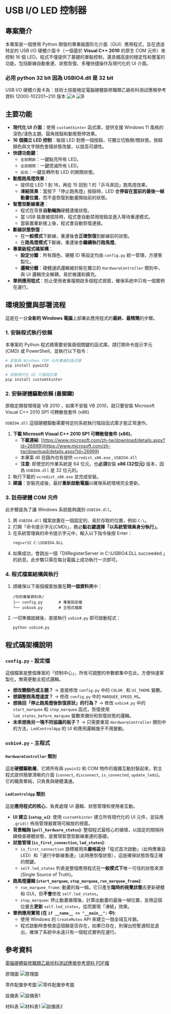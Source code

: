 # USB I/O LED 控制器

## 專案簡介

本專案是一個使用 Python 開發的專業級圖形化介面（GUI）應用程式，旨在透過特定的 USB I/O 硬體介面卡（一個基於 **Visual C++ 2010** 的原生 COM 元件）來控制 16 個 LED。程式不僅提供了基礎的單點控制，還具備高度的穩定性和豐富的功能，包括斷線自動重連、狀態恢復、多種快捷操作及現代化的 UI 介面。

### 必用 python 32 bit 因為 USBIO4.dll 是 32 bit

USB I/O 硬體介面卡為︰技術士技能檢定電腦硬體裝修職類乙級術科測試應檢參考資料 12000-102201~210 版本
![A](./images/USBIO_board_A_finish_s.png)
![B](./images/USBIO_board_B_finish_s.png)

## 主要功能

*   **現代化 UI 介面**：使用 `customtkinter` 函式庫，提供支援 Windows 11 風格的深色/淺色主題、圓角按鈕和動態懸停效果。
*   **16 個獨立 LED 控制**：每個 LED 對應一個按鈕，可獨立切換開/關狀態。按鈕顏色與文字顏色會隨狀態改變，以提高可讀性。
*   **快捷功能鍵**：
    *   `全部開啟`：一鍵點亮所有 LED。
    *   `全部關閉`：一鍵熄滅所有 LED。
    *   `反向`：一鍵反轉所有 LED 的開關狀態。
*   **動態跑馬燈效果**：
    *   提供從 LED 1 到 16，再從 15 回到 1 的「乒乓來回」跑馬燈效果。
    *   **凍結效果**：當按下「停止跑馬燈」按鈕時，LED 會**停留在當前的最後一幀動畫位置**，而不是恢復到動畫開始前的狀態。
*   **智慧型斷線重連**：
    *   程式在背景**自動輪詢**硬體連接狀態。
    *   當 USB 裝置被拔除時，程式會自動禁用按鈕並進入等待重連模式。
    *   當裝置重新接上後，程式會自動恢復連接。
*   **斷線狀態恢復**：
    *   在**一般模式**下斷線，重連後會**正確恢復**到斷線前的狀態。
    *   在**跑馬燈模式**下斷線，重連後會**繼續執行跑馬燈**。
*   **專業級程式碼架構**：
    *   **設定分離**：所有顏色、硬體 ID 等設定均由 `config.py` 統一管理，方便客製化。
    *   **邏輯分離**：硬體通訊邏輯被封裝在獨立的 `HardwareController` 類別中，與 UI 邏輯完全解耦，易於維護和擴充。
*   **單例應用程式**：防止使用者重複開啟多個程式視窗，確保系統中只有一個實例在運行。

## 環境設置與部署流程

這是在一台**全新的 Windows 電腦**上部署此應用程式的**最終、最精簡**的步驟。

### 1. 安裝程式執行依賴

本專案的 Python 程式碼需要安裝兩個關鍵的函式庫。請打開命令提示字元 (CMD) 或 PowerShell，並執行以下指令：

```bash
# 安裝與 Windows COM 元件溝通的函式庫
pip install pywin32

# 安裝現代化 UI 介面函式庫
pip install customtkinter
```

### 2. 安裝硬體驅動依賴 (最關鍵)

原檢定開發環境是 VB 2010 ，如果不安裝 VB 2010，就只要安裝 Microsoft Visual C++ 2010 SP1 可轉散發套件 (x86)

`USBIO4.dll` 這個硬體驅動需要特定的系統執行階段函式庫才能正常運作。

1.  **下載 Microsoft Visual C++ 2010 SP1 可轉散發套件 (x86)**。
    *   **下載連結**: [https://www.microsoft.com/zh-tw/download/details.aspx?id=26999](https://www.microsoft.com/zh-tw/download/details.aspx?id=26999)
    *   本專案 dll 目錄內也有提供 `vcredist_x86.exe` , `USBIO4.dll`
    *   **注意**: 即使您的作業系統是 64 位元，也**必須**安裝 **x86 (32位元)** 版本，因為 `USBIO4.dll` 是 32 位元的。
2.  執行下載的 `vcredist_x86.exe` 並完成安裝。
3.  **建議**：安裝完成後，最好**重新啟動電腦**以確保系統環境完全更新。

### 3. 註冊硬體 COM 元件

此步驟是為了讓 Windows 系統能夠識別 `USBIO4.dll`。

1.  將 `USBIO4.dll` 檔案放置在一個固定的、易於存取的位置，例如 `C:\`。
2.  打開「命令提示字元(CMD)」，務必**點右鍵選擇「以系統管理員身分執行」**。
3.  在系統管理員的命令提示字元中，輸入以下指令後按 Enter：
    ```cmd
    regsvr32 C:\USBIO4.DLL
    ```
4.  如果成功，會跳出一個「DllRegisterServer in C:\USBIO4.DLL succeeded.」的訊息。此步驟只需在每台電腦上成功執行一次即可。

### 4. 程式檔案結構與執行

1.  請確保以下兩個檔案放置在**同一個資料夾**中：
    ```
    /你的專案資料夾/
    ├── config.py       # 專案設定檔
    └── usbio4.py       # 主程式檔案
    ```
2.  一切準備就緒後，直接執行 `usbio4.py` 即可啟動程式：
    ```bash
    python usbio4.py
    ```

## 程式碼架構說明

### `config.py` - 設定檔

這個檔案是整個專案的「控制中心」，所有可調整的參數都集中在此，方便快速客製化，無需更動主程式邏輯。

*   **想改變顏色或主題？** -> 直接修改 `config.py` 中的 `COLOR_` 和 `UI_THEME` 變數。
*   **想調整跑馬燈速度？** -> 修改 `config.py` 中的 `MARQUEE_SPEED_MS`。
*   **想換回「停止跑馬燈後恢復原狀」的行為？** -> 修改 `usbio4.py` 中的 `start_marquee` 和 `stop_marquee` 函式，恢復使用 `led_states_before_marquee` 變數來備份和恢復狀態的邏輯。
*   **未來想換另一塊不同協議的板子？** -> 只需要重寫 `HardwareController` 類別中的方法，`LedControlApp` 的 UI 和應用邏輯幾乎不用變動。

### `usbio4.py` - 主程式

#### `HardwareController` 類別

這是**硬體驅動層**。它將所有與 `pywin32` 和 COM 物件的複雜互動封裝起來，對主程式提供簡單清晰的介面 (`connect`, `disconnect`, `is_connected`, `update_leds`)。它的職責單純，只負責與硬體溝通。

#### `LedControlApp` 類別

這是**應用程式的核心**，負責處理 UI 邏輯、狀態管理和使用者互動。

*   **UI 建立 (`setup_ui`)**: 使用 `customtkinter` 建立所有現代化的 UI 元件，並採用 `.grid()` 佈局管理器實現可縮放的視窗。
*   **背景輪詢 (`poll_hardware_status`)**: 整個程式最核心的循環，以固定的間隔持續檢查硬體狀態，是實現智慧型斷線重連的基礎。
*   **狀態管理 (`is_first_connection`, `led_states`)**:
    *   `is_first_connection` 旗標被用來**嚴格區分**「程式首次啟動」（此時應重設 LED）和「運行中斷線重連」（此時應恢復狀態），這是確保狀態恢復正確的關鍵。
    *   `self.led_states` 列表是整個應用程式在**一般模式下**唯一可信的狀態來源 (Single Source of Truth)。
*   **跑馬燈邏輯 (`start_marquee`, `stop_marquee`, `run_marquee_frame`)**:
    *   `run_marquee_frame`: 動畫的每一幀。它只產生**臨時的視覺狀態**去更新硬體和 GUI，但**不會**修改 `self.led_states`。
    *   `stop_marquee`: 停止動畫循環後，計算出動畫的最後一幀位置，並用這個位置去**更新** `self.led_states`，從而實現「凍結」效果。
*   **單例應用實現 (在 `if __name__ == "__main__":` 中)**:
    *   使用 Windows 的 `CreateMutex` API 來建立一個全域互斥鎖。
    *   程式啟動時會檢查這個鎖是否存在，如果已存在，則彈出短暫通知並退出，確保了系統中永遠只有一個程式實例在運行。


## 參考資料
[電腦硬體裝修職類乙級術科測試應檢參考資料 PDF檔](./data/120002B12_技術士技能檢定電腦硬體裝修職類乙級術科測試應檢參考資料.pdf)

原理圖
![原理圖](./images/p31.png)

零件配置參考圖
![零件配置參考圖](./images/p32.png)

設備表
![設備表1](./images/p33.png)

材料表
![材料表1](./images/p34.png)
![設備表2](./images/p35.png)

